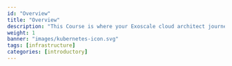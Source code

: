 ```yaml
---
id: "Overview"
title: "Overview"
description: "This Course is where your Exoscale cloud architect journey begins It will help you learn the core technical concepts, dive into networking components and configuration, and introduce you to critical cloud topics."
weight: 1
banner: "images/kubernetes-icon.svg"
tags: [infrastructure]
categories: [introductory]
---
```

